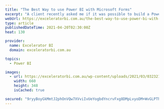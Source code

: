 ```yaml
---
title: "The Best Way to use Power BI with Microsoft Forms"
excerpt: "A client recently asked me if it was possible to build a Power BI report using data from a Microsoft Form. I have come across this question a few times now, and you could be excused for thinking this would be a straightforward task.  Despite the fact that Microsoft has [...]Read More »"
webUrl: https://exceleratorbi.com.au/the-best-way-to-use-power-bi-with-microsoft-forms/
type: article
publishedDateTime: 2021-04-20T02:30:00Z
heat: 130

provider:
  name: Excelerator BI
  domain: exceleratorbi.com.au

topics:
  - Power BI

images:
  - url: https://exceleratorbi.com.au/wp-content/uploads/2021/03/032321_0729_MicrosoftFo2.png
    width: 660
    height: 348
    isCached: true

secured: "9ryyBoyGkMmtJ2phOnVQw7XVviIvUeYogbdYncrvFxg8DMpLvyoDM+WvGLPTh51RF+9XbPdAZ+JmIW8xRFfQLoPsa+luUGZrpteSYytWUNwMPNcnBX5fQQR/I3k3Gvnd1KSKOliWRZ/OXirVcQ78/xWBT2d69ILjgfzek9k9vxq8DLsHlog06prjdmu5ugW1nKc8gQ7AHajJwzIPzExfAtkmWBUhr06PpX4qO8aD5OJ7wCwdxyv6YbPvf0hW/V+Vg4+lfqHJ6719YDKXbARWnS73M3LjCVc8/yCxRSlznbYlDv6k5Td9fYSottS4TWqGnGW/6/76qmBKFLo9qArWWN6nCByxbEIILU8pztuEbpo=;Cp/tAfXOn94PXgbx40mhXw=="
---
```


